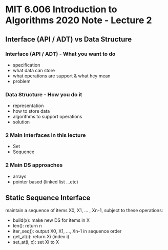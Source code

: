 # MIT 6.006 Introduction to Algorithms 2020 Note - Lecture 2

## Interface (API / ADT) vs Data Structure

### Interface (API / ADT) - What you want to do

- specification
- what data can store
- what operations are support & what hey mean
- problem

### Data Structure - How you do it

- representation
- how to store data
- algorithms to support operations
- solution

### 2 Main Interfaces in this lecture

- Set
- Sequence

### 2 Main DS approaches

- arrays
- pointer based (linked list ...etc)

## Static Sequence Interface

maintain a sequence of items X0, X1, ... , Xn-1,
subject to these operations:

- build(x): make new DS for items in X
- len(): return n
- iter_seq(): output X0, X1, ..., Xn-1 in sequence order
- get_at(i): return Xi (index i)
- set_at(i, x): set Xi to X
